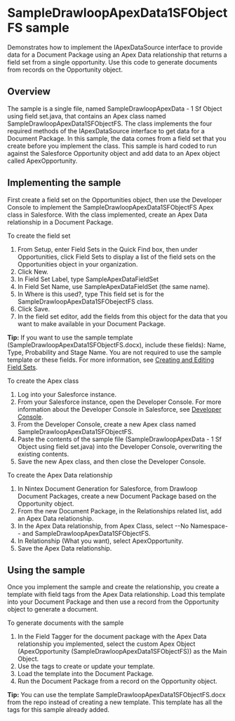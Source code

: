 SampleDrawloopApexData1SFObjectFS sample
========================================

Demonstrates how to implement the IApexDataSource interface to provide data for a Document Package using an Apex Data relationship that returns a field set from a single opportunity. Use this code to generate documents from records on the Opportunity object.

Overview
--------

The sample is a single file, named SampleDrawloopApexData - 1 Sf Object using field set.java, that contains an Apex class named SampleDrawloopApexData1SFObjectFS. The class implements the four required methods of the IApexDataSource interface to get data for a Document Package. In this sample, the data comes from a field set that you create before you implement the class. This sample is hard coded to run against the Salesforce Opportunity object and add data to an Apex object called ApexOpportunity.

Implementing the sample
-----------------------

First create a field set on the Opportunities object, then use the Developer Console to implement the SampleDrawloopApexData1SFObjectFS Apex class in Salesforce. With the class implemented, create an Apex Data relationship in a Document Package.

To create the field set

1. From Setup, enter Field Sets in the Quick Find box, then under Opportunities, click Field Sets to display a list of the field sets on the Opportunities object in your organization.
1. Click New.
1. In Field Set Label, type SampleApexDataFieldSet
1. In Field Set Name, use SampleApexDataFieldSet (the same name).
1. In Where is this used?, type This field set is for the SampleDrawloopApexData1SFObejectFS class.
1. Click Save.
1. In the field set editor, add the fields from this object for the data that you want to make available in your Document Package.

**Tip:** If you want to use the sample template (SampleDrawloopApexData1SFObjectFS.docx), include these fields): Name, Type, Probability and Stage Name. You are not required to use the sample template or these fields. For more information, see [Creating and Editing Field Sets](https://help.salesforce.com/articleView?err=1&id=fields_editing_field_sets.htm&siteLang=en_US&type=0).

To create the Apex class

1. Log into your Salesforce instance.
1. From your Salesforce instance, open the Developer Console. For more information about the Developer Console in Salesforce, see [Developer Console](https://developer.salesforce.com/page/Developer_Console).
1. From the Developer Console, create a new Apex class named SampleDrawloopApexData1SFObjectFS.
1. Paste the contents of the sample file (SampleDrawloopApexData - 1 Sf Object using field set.java) into the Developer Console, overwriting the existing contents.
1. Save the new Apex class, and then close the Developer Console.

To create the Apex Data relationship

1. In Nintex Document Generation for Salesforce, from Drawloop Document Packages, create a new Document Package based on the Opportunity object.
1. From the new Document Package, in the Relationships related list, add an Apex Data relationship.
1. In the Apex Data relationship, from Apex Class, select --No Namespace-- and SampleDrawloopApexData1SFObjectFS.
1. In Relationship (What you want), select ApexOpportunity.
1. Save the Apex Data relationship.

Using the sample
----------------

Once you implement the sample and create the relationship, you create a template with field tags from the Apex Data relationship. Load this template into your Document Package and then use a record from the Opportunity object to generate a document.

To generate documents with the sample

1. In the Field Tagger for the document package with the Apex Data relationship you implemented, select the custom Apex Object (ApexOpportunity (SampleDrawloopApexData1SFObjectFS)) as the Main Object.
1. Use the tags to create or update your template.
1. Load the template into the Document Package.
1. Run the Document Package from a record on the Opportunity object.

**Tip:** You can use the template SampleDrawloopApexData1SFObjectFS.docx from the repo instead of creating a new template. This template has all the tags for this sample already added.